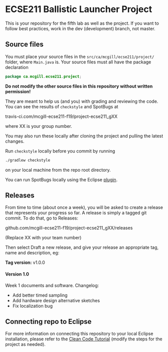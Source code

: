 # ECSE211 Ballistic Launcher Project

This is your repository for the fifth lab as well as the project. If you want to follow best practices, work in the dev (development) branch, not master.

## Source files

You must place your source files in the 
`src/ca/mcgill/ecse211/project/` folder, where `Main.java` is. Your source files
must all have the package declaration 

```java
package ca.mcgill.ecse211.project;
```

**Do not modify the other source files in this repository without written permission!**

They are meant to help us (and you) with grading and reviewing the code. You can see the results
of `checkstyle` and SpotBugs at

travis-ci.com/mcgill-ecse211-f19/project-ecse211_gXX

where XX is your group number. 

You may also run these locally after cloning the project and pulling the latest changes.

Run `checkstyle` locally before you commit by running

```bash
./gradlew checkstyle
```

on your local machine from the repo root directory.

You can run SpotBugs locally using the Eclipse
[plugin](https://marketplace.eclipse.org/content/spotbugs-eclipse-plugin).


## Releases

From time to time (about once a week), you will be asked to create a release that represents your progress so far. A release is simply a tagged git commit. To do that, go to Releases:

github.com/mcgill-ecse211-f19/project-ecse211_gXX/releases

(Replace XX with your team number)

Then select Draft a new release, and give your release an appropriate tag, name and description, eg:

**Tag version:** v1.0.0 

#### Version 1.0

Week 1 documents and software. Changelog:
- Add better timed sampling
- Add hardware design alternative sketches
- Fix localization bug 


## Connecting repo to Eclipse

For more information on connecting this repository to your local Eclipse installation,
please refer to the [Clean Code Tutorial](https://mcgill-ecse211-f19.github.io/getting_started_guide/CleanCodeTutorial-F19#step-by-step-instructions)
(modify the steps for the project as needed).
